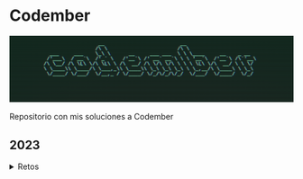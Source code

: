 # Codember

![Alt text](./assets/image.png)

Repositorio con mis soluciones a Codember

## 2023

<details>
<summary>Retos</summary>

| #   | Reto                                              | Código                                      |
| --- | ------------------------------------------------- | ------------------------------------------- |
| 1   | _[Contar Palabras](./src/challenge-01/README.md)_ | **[Solución](./src/challenge-01/index.js)** |
| 2   | _[Mini compiler](./src/challenge-02/README.md)_   | **[Solución](./src/challenge-02/index.js)** |

</details>
